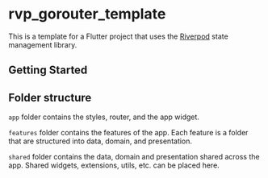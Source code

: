 # rvp_gorouter_template

This is a template for a Flutter project that uses the [Riverpod](https://pub.dev/packages/riverpod) state management library.

## Getting Started

## Folder structure

`app` folder contains the styles, router, and the app widget.

`features` folder contains the features of the app. Each feature is a folder that are structured into data, domain, and presentation.

`shared` folder contains the data, domain and presentation shared across the app.
Shared widgets, extensions, utils, etc. can be placed here.
